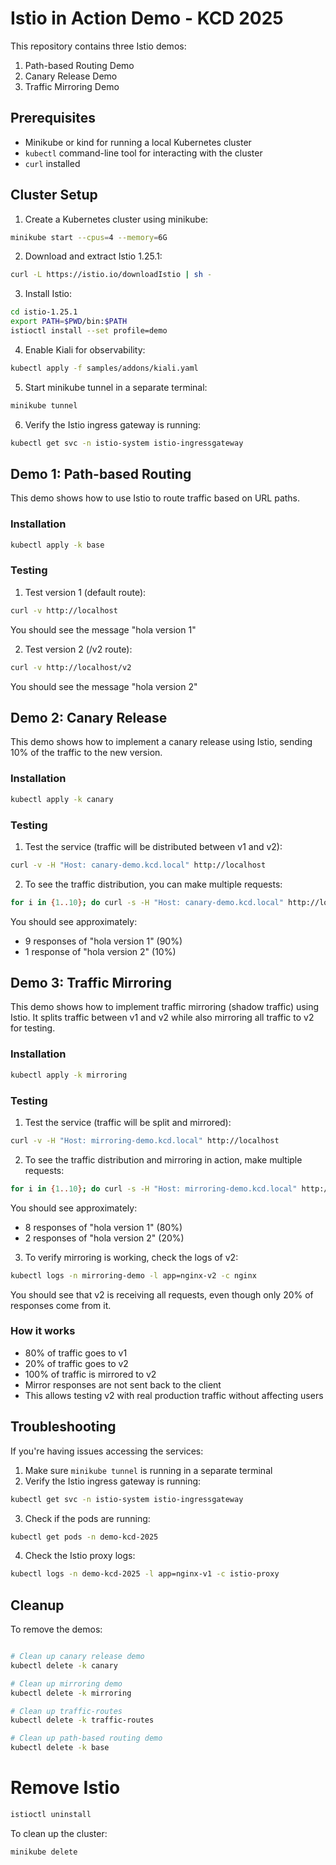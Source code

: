 # Istio in Action Demo - KCD 2025

This repository contains three Istio demos:

1. Path-based Routing Demo
2. Canary Release Demo
3. Traffic Mirroring Demo

## Prerequisites

- Minikube or kind for running a local Kubernetes cluster
- `kubectl` command-line tool for interacting with the cluster
- `curl` installed

## Cluster Setup

1. Create a Kubernetes cluster using minikube:

```bash
minikube start --cpus=4 --memory=6G
```

2. Download and extract Istio 1.25.1:

```bash
curl -L https://istio.io/downloadIstio | sh -
```

3. Install Istio:

```bash
cd istio-1.25.1
export PATH=$PWD/bin:$PATH
istioctl install --set profile=demo
```

4. Enable Kiali for observability:

```bash
kubectl apply -f samples/addons/kiali.yaml
```

5. Start minikube tunnel in a separate terminal:

```bash
minikube tunnel
```

6. Verify the Istio ingress gateway is running:

```bash
kubectl get svc -n istio-system istio-ingressgateway
```

## Demo 1: Path-based Routing

This demo shows how to use Istio to route traffic based on URL paths.

### Installation

```bash
kubectl apply -k base
```

### Testing

1. Test version 1 (default route):

```bash
curl -v http://localhost
```

You should see the message "hola version 1"

2. Test version 2 (/v2 route):

```bash
curl -v http://localhost/v2
```

You should see the message "hola version 2"

## Demo 2: Canary Release

This demo shows how to implement a canary release using Istio, sending 10% of the traffic to the new version.

### Installation

```bash
kubectl apply -k canary
```

### Testing

1. Test the service (traffic will be distributed between v1 and v2):

```bash
curl -v -H "Host: canary-demo.kcd.local" http://localhost
```

2. To see the traffic distribution, you can make multiple requests:

```bash
for i in {1..10}; do curl -s -H "Host: canary-demo.kcd.local" http://localhost | grep hola; done
```

You should see approximately:

- 9 responses of "hola version 1" (90%)
- 1 response of "hola version 2" (10%)

## Demo 3: Traffic Mirroring

This demo shows how to implement traffic mirroring (shadow traffic) using Istio. It splits traffic between v1 and v2 while also mirroring all traffic to v2 for testing.

### Installation

```bash
kubectl apply -k mirroring
```

### Testing

1. Test the service (traffic will be split and mirrored):

```bash
curl -v -H "Host: mirroring-demo.kcd.local" http://localhost
```

2. To see the traffic distribution and mirroring in action, make multiple requests:

```bash
for i in {1..10}; do curl -s -H "Host: mirroring-demo.kcd.local" http://localhost | grep hola; done
```

You should see approximately:

- 8 responses of "hola version 1" (80%)
- 2 responses of "hola version 2" (20%)

3. To verify mirroring is working, check the logs of v2:

```bash
kubectl logs -n mirroring-demo -l app=nginx-v2 -c nginx
```

You should see that v2 is receiving all requests, even though only 20% of responses come from it.

### How it works

- 80% of traffic goes to v1
- 20% of traffic goes to v2
- 100% of traffic is mirrored to v2
- Mirror responses are not sent back to the client
- This allows testing v2 with real production traffic without affecting users

## Troubleshooting

If you're having issues accessing the services:

1. Make sure `minikube tunnel` is running in a separate terminal
2. Verify the Istio ingress gateway is running:

```bash
kubectl get svc -n istio-system istio-ingressgateway
```

3. Check if the pods are running:

```bash
kubectl get pods -n demo-kcd-2025
```

4. Check the Istio proxy logs:

```bash
kubectl logs -n demo-kcd-2025 -l app=nginx-v1 -c istio-proxy
```

## Cleanup

To remove the demos:

```bash

# Clean up canary release demo
kubectl delete -k canary

# Clean up mirroring demo
kubectl delete -k mirroring

# Clean up traffic-routes
kubectl delete -k traffic-routes

# Clean up path-based routing demo
kubectl delete -k base
```

# Remove Istio

```bash
istioctl uninstall
```

To clean up the cluster:

```bash
minikube delete
```
